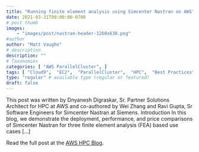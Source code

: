 ```yaml
---
title: "Running finite element analysis using Simcenter Nastran on AWS"
date: 2021-03-31T00:00:00-0700
# post thumb
images:
    - "images/post/nastran-header-1260x630.png"
#author
author: "Matt Vaughn"
# description
description: ""
# Taxonomies
categories: [ "AWS ParallelCluster", ]
tags: [ "Cloud9",  "EC2",  "ParallelCluster",  "HPC",  "Best Practices",  "hpcblog", ]
type: "regular" # available type (regular or featured)
draft: false
---
```


This post was written by Dnyanesh Digraskar, Sr. Partner Solutions Architect for HPC at AWS and co-authored by Wei Zhang and Ravi Gupta, Sr Software Engineers for Simcenter Nastran at Siemens. Introduction In this blog, we demonstrate the deployment, performance, and price comparisons of Simcenter Nastran for three finite element analysis (FEA) based use cases […]

Read the full post at the [AWS HPC Blog](https://aws.amazon.com/blogs/hpc/running-finite-element-analysis-using-simcenter-nastran-on-aws/).
